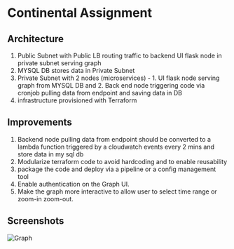 # Continental Assignment

## Architecture
1. Public Subnet with Public LB routing traffic to backend UI flask node in private subnet serving graph
2. MYSQL DB stores data in Private Subnet
3. Private Subnet with 2 nodes (microservices) - 1. UI flask node serving graph from MYSQL DB and 2. Back end node triggering code via cronjob pulling data from endpoint and saving data in DB
4. infrastructure provisioned with Terraform

## Improvements
1. Backend node pulling data from endpoint should be converted to a lambda function triggered by a cloudwatch events every 2 mins and store data in my sql db
2. Modularize terraform code to avoid hardcoding and to enable reusability
3. package the code and deploy via a pipeline or a config management tool
4. Enable authentication on the Graph UI.
5. Make the graph more interactive to allow user to select time range or zoom-in zoom-out.

## Screenshots
![Graph](https://github.com/rokie582/conti-test/blob/master/Screenshot%202020-08-19%20at%2017.17.28.png)
